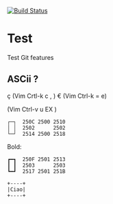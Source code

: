 [![Build Status](https://travis-ci.org/amarini/Test.svg?branch=master)](https://travis-ci.org/amarini/Test)

Test
====

Test Git features

## ASCii ? 

ç (Vim Crtl-k c , )
€ (Vim Ctrl-k = e)

(Vim Ctrl-v u EX )
```
┌─┐  250C 2500 2510 
│ │  2502      2502
└─┘  2514 2500 2518
```
Bold:
```
┏━┓  250F 2501 2513
┃ ┃  2503      2503
┗━┛  2517 2501 251B
```


```
+----+
|Ciao|
+----+
```
